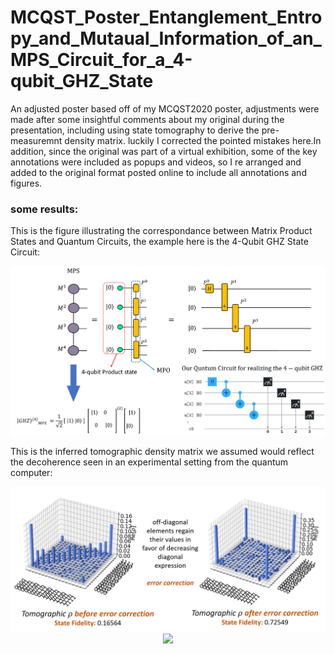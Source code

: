 # MCQST_Poster_Entanglement_Entropy_and_Mutaual_Information_of_an_MPS_Circuit_for_a_4-qubit_GHZ_State
An adjusted poster based off of my MCQST2020 poster, adjustments were made after some insightful comments about my original during the presentation, including using state tomography to derive the pre-measuremnt density matrix. luckily I corrected the pointed mistakes here.In addition, since the original was part of a virtual exhibition, some of the key annotations were included as popups and videos, so I re arranged and added to the original format posted online to include all annotations and figures.  

### some results:  
  
This is the figure illustrating the correspondance between Matrix Product States and Quantum Circuits, the example here is the 4-Qubit GHZ State Circuit:  

![Hamiltonian MPO](https://github.com/Hish-am/MCQST_Poster_Entanglement_Entropy_and_Mutaual_Information_of_an_MPS_Circuit_for_a_4-qubit_GHZ_State/blob/main/images/one_to_one_corespondance.png)  
  
This is the inferred tomographic density matrix we assumed would reflect the decoherence seen in an experimental setting from the quantum computer:  
<p align="center" width="100%">
<img src="https://github.com/Hish-am/MCQST_Poster_Entanglement_Entropy_and_Mutaual_Information_of_an_MPS_Circuit_for_a_4-qubit_GHZ_State/blob/main/images/Evolution_of_tomographic_density_matrices.png" width="700">

  
    
    
  
<img src="hhttps://github.com/Hish-am/MCQST_Poster_Entanglement_Entropy_and_Mutaual_Information_of_an_MPS_Circuit_for_a_4-qubit_GHZ_State/blob/main/images/Calculations.png" width="700">
